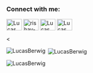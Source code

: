 

<h3 align="left">Connect with me:</h3>
<p align="left">
<a href="https://twitter.com" target="blank"><img align="center" src="https://raw.githubusercontent.com/rahuldkjain/github-profile-readme-generator/master/src/images/icons/Social/twitter.svg" alt="Lucas" height="30" width="40" /></a>
<a href="https://https://www.linkedin.com/in/lucas-berwig-549290357" target="blank"><img align="center" src="https://raw.githubusercontent.com/rahuldkjain/github-profile-readme-generator/master/src/images/icons/Social/linked-in-alt.svg" alt="rishav-chanda-b89a791b3" height="30" width="40" /></a>
<a href="https://instagram.com" target="blank"><img align="center" src="https://raw.githubusercontent.com/rahuldkjain/github-profile-readme-generator/master/src/images/icons/Social/instagram.svg" alt="Lucas" height="30" width="40" /></a>
<a href="https://www.youtube.com" target="blank"><img align="center" src="https://raw.githubusercontent.com/rahuldkjain/github-profile-readme-generator/master/src/images/icons/Social/youtube.svg" alt="Lucas" height="30" width="40" /></a>
</p>

<

<p><img align="left" src="https://github-readme-stats.vercel.app/api/top-langs?username=LucasBerwig&show_icons=true&locale=en&layout=compact&theme=tokyonight" alt="LucasBerwig" /></p>

<p>&nbsp;<img align="center" src="https://github-readme-stats.vercel.app/api?username=LucasBerwig&show_icons=true&locale=en&theme=tokyonight" alt="LucasBerwig" /></p>

<p><img align="center" src="https://github-readme-streak-stats.herokuapp.com/?user=LucasBerwig&&theme=tokyonight" alt="LucasBerwig" /></p>


